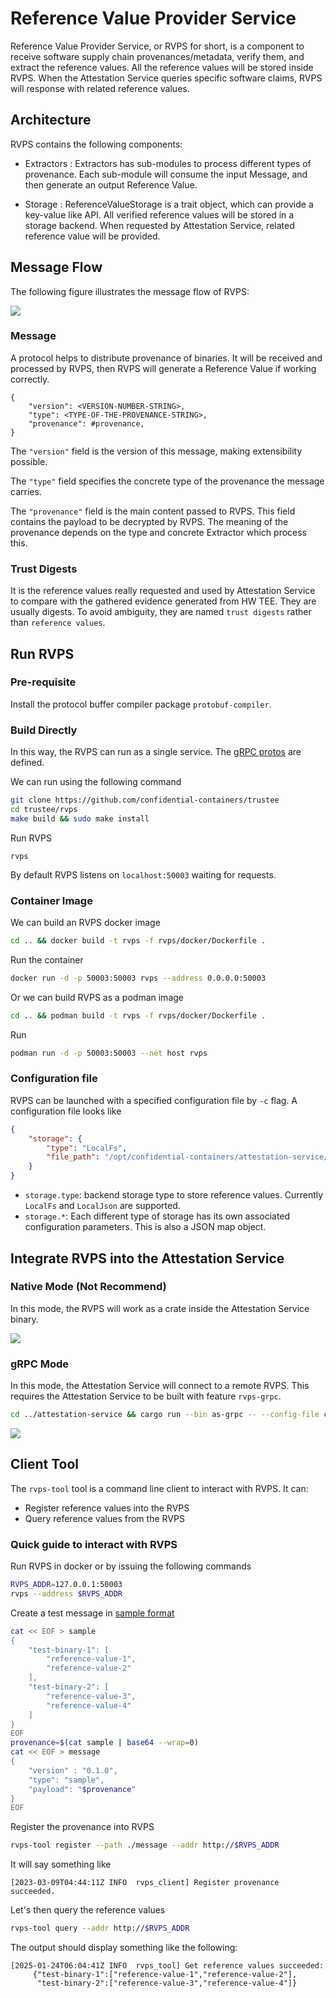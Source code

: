 # Reference Value Provider Service

Reference Value Provider Service, or RVPS for short, is a component to receive software supply chain provenances/metadata, verify them, and extract the reference values.
All the reference values will be stored inside RVPS. When the Attestation Service queries specific software claims, RVPS will response with related reference values.

## Architecture

RVPS contains the following components:

- Extractors : Extractors has sub-modules to process different types of provenance. Each sub-module will consume the input Message, and then generate an output Reference Value.

- Storage : ReferenceValueStorage is a trait object, which can provide a key-value like API. All verified reference values will be stored in a storage backend. When requested by Attestation Service, related reference value will be provided.

## Message Flow

The following figure illustrates the message flow of RVPS:

![](./diagrams/rvps.svg)

### Message

A protocol helps to distribute provenance of binaries. It will be received and processed
by RVPS, then RVPS will generate a Reference Value if working correctly. 

```
{
    "version": <VERSION-NUMBER-STRING>,
    "type": <TYPE-OF-THE-PROVENANCE-STRING>,
    "provenance": #provenance,
}
```

The `"version"` field is the version of this message, making extensibility possible.

The `"type"` field specifies the concrete type of the provenance the message carries.

The `"provenance"` field is the main content passed to RVPS. This field contains the payload to be decrypted by RVPS. 
The meaning of the provenance depends on the type and concrete Extractor which process this.

### Trust Digests

It is the reference values really requested and used by Attestation Service to compare with the gathered evidence generated from HW TEE. They are usually digests. To avoid ambiguity, they are named `trust digests` rather than `reference values`.

## Run RVPS

### Pre-requisite

Install the protocol buffer compiler package `protobuf-compiler`.

### Build Directly

In this way, the RVPS can run as a single service. The [gRPC protos](../protos/reference.proto) are defined.

We can run using the following command

```bash
git clone https://github.com/confidential-containers/trustee
cd trustee/rvps
make build && sudo make install
```

Run RVPS
```shell
rvps
```

By default RVPS listens on `localhost:50003` waiting for requests.

### Container Image

We can build an RVPS docker image

```bash
cd .. && docker build -t rvps -f rvps/docker/Dockerfile .
```

Run the container
```bash
docker run -d -p 50003:50003 rvps --address 0.0.0.0:50003
```

Or we can build RVPS as a podman image

```bash
cd .. && podman build -t rvps -f rvps/docker/Dockerfile .
```

Run
```bash
podman run -d -p 50003:50003 --net host rvps
```

### Configuration file

RVPS can be launched with a specified configuration file by `-c` flag. A configuration file looks like
```json
{
    "storage": {
        "type": "LocalFs",
        "file_path": "/opt/confidential-containers/attestation-service/reference_values"
    }
}
```
- `storage.type`: backend storage type to store reference values. Currently `LocalFs` and `LocalJson` are supported.
- `storage.*`: Each different type of storage has its own associated configuration parameters. This is also a JSON map object.

## Integrate RVPS into the Attestation Service

### Native Mode (Not Recommend)

In this mode, the RVPS will work as a crate inside the Attestation Service binary.

![](./diagrams/rvps-native.svg)

### gRPC Mode

In this mode, the Attestation Service will connect to a remote RVPS. This requires the Attestation Service to be built with feature `rvps-grpc`.

```bash
cd ../attestation-service && cargo run --bin as-grpc -- --config-file config.json
```

![](./diagrams/rvps-grpc.svg)

## Client Tool

The `rvps-tool` tool is a command line client to interact with RVPS. It can:
- Register reference values into the RVPS
- Query reference values from the RVPS

### Quick guide to interact with RVPS

Run RVPS in docker or by issuing the following commands
```bash
RVPS_ADDR=127.0.0.1:50003
rvps --address $RVPS_ADDR
```

Create a test message in [sample format](./src/extractors/extractor_modules/sample/README.md)
```bash
cat << EOF > sample
{
    "test-binary-1": [
        "reference-value-1",
        "reference-value-2"
    ],
    "test-binary-2": [
        "reference-value-3",
        "reference-value-4"
    ]
}
EOF
provenance=$(cat sample | base64 --wrap=0)
cat << EOF > message
{
    "version" : "0.1.0",
    "type": "sample",
    "payload": "$provenance"
}
EOF
```

Register the provenance into RVPS
```bash
rvps-tool register --path ./message --addr http://$RVPS_ADDR
```

It will say something like
```
[2023-03-09T04:44:11Z INFO  rvps_client] Register provenance succeeded.
```

Let's then query the reference values
```bash
rvps-tool query --addr http://$RVPS_ADDR
```

The output should display something like the following:
```
[2025-01-24T06:04:41Z INFO  rvps_tool] Get reference values succeeded:
     {"test-binary-1":["reference-value-1","reference-value-2"],
      "test-binary-2":["reference-value-3","reference-value-4"]}
```
